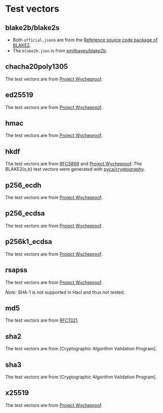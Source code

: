 # Test vectors

## blake2b/blake2s

* Both `official.json`s are from the [Reference source code package of BLAKE2].
* The `blake2b.json` is from [emilbayes/blake2b].

## chacha20poly1305

The test vectors are from [Project Wycheproof].

## ed25519

The test vectors are from [Project Wycheproof].

## hmac

The test vectors are from [Project Wycheproof].

## hkdf

The test vectors are from [RFC5869] and [Project Wycheproof].
The BLAKE2{s,b} test vectors were generated with [pyca/cryptography]. 

## p256_ecdh

The test vectors are from [Project Wycheproof].

## p256_ecdsa

The test vectors are from [Project Wycheproof].

## p256k1_ecdsa

The test vectors are from [Project Wycheproof].

## rsapss

The test vectors are from [Project Wycheproof].

*Note:* SHA-1 is not supported in Hacl and thus not tested.

## md5

The test vectors are from [RFC1321].

## sha2

The test vectors are from [Cryptographic Algorithm Validation Program].

## sha3

The test vectors are from [Cryptographic Algorithm Validation Program].

## x25519

The test vectors are from [Project Wycheproof].

[Reference source code package of BLAKE2]: https://github.com/BLAKE2/BLAKE2/tree/master/testvectors
[emilbayes/blake2b]: https://github.com/emilbayes/blake2b/blob/master/test-vectors.json
[NIST's Cryptographic Algorithm Validation Program]: https://csrc.nist.gov/Projects/Cryptographic-Algorithm-Validation-Program/Secure-Hashing
[Project Wycheproof]: https://github.com/google/wycheproof/tree/2196000605e45d91097147c9c71f26b72af58003
[RFC1321]: https://datatracker.ietf.org/doc/html/rfc1321
[RFC5869]: https://datatracker.ietf.org/doc/html/rfc5869
[pyca/cryptography]: https://cryptography.io/en/3.4.2/development/custom-vectors/hkdf.html#creation 